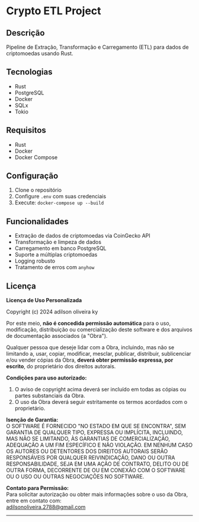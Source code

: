 # Crypto ETL Project

## Descrição
Pipeline de Extração, Transformação e Carregamento (ETL) para dados de criptomoedas usando Rust.

## Tecnologias
- Rust
- PostgreSQL
- Docker
- SQLx
- Tokio

## Requisitos
- Rust
- Docker
- Docker Compose

## Configuração
1. Clone o repositório
2. Configure `.env` com suas credenciais
3. Execute: `docker-compose up --build`

## Funcionalidades
- Extração de dados de criptomoedas via CoinGecko API
- Transformação e limpeza de dados
- Carregamento em banco PostgreSQL
- Suporte a múltiplas criptomoedas
- Logging robusto
- Tratamento de erros com `anyhow`

## Licença
**Licença de Uso Personalizada**  

Copyright (c) 2024 adilson oliveira ky

Por este meio, **não é concedida permissão automática** para o uso, modificação, distribuição ou comercialização deste software e dos arquivos de documentação associados (a "Obra").  

Qualquer pessoa que deseje lidar com a Obra, incluindo, mas não se limitando a, usar, copiar, modificar, mesclar, publicar, distribuir, sublicenciar e/ou vender cópias da Obra, **deverá obter permissão expressa, por escrito**, do proprietário dos direitos autorais.  

**Condições para uso autorizado:**  
1. O aviso de copyright acima deverá ser incluído em todas as cópias ou partes substanciais da Obra.  
2. O uso da Obra deverá seguir estritamente os termos acordados com o proprietário.  

**Isenção de Garantia:**  
O SOFTWARE É FORNECIDO "NO ESTADO EM QUE SE ENCONTRA", SEM GARANTIA DE QUALQUER TIPO, EXPRESSA OU IMPLÍCITA, INCLUINDO, MAS NÃO SE LIMITANDO, ÀS GARANTIAS DE COMERCIALIZAÇÃO, ADEQUAÇÃO A UM FIM ESPECÍFICO E NÃO VIOLAÇÃO. EM NENHUM CASO OS AUTORES OU DETENTORES DOS DIREITOS AUTORAIS SERÃO RESPONSÁVEIS POR QUALQUER REIVINDICAÇÃO, DANO OU OUTRA RESPONSABILIDADE, SEJA EM UMA AÇÃO DE CONTRATO, DELITO OU DE OUTRA FORMA, DECORRENTE DE OU EM CONEXÃO COM O SOFTWARE OU O USO OU OUTRAS NEGOCIAÇÕES NO SOFTWARE.  

**Contato para Permissão:**  
Para solicitar autorização ou obter mais informações sobre o uso da Obra, entre em contato com:  
adilsonoliveira.2788@gmail.com  

---